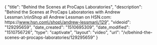 {
    "title": "Behind the Scenes at ProCaps Laboratories",
    "description": "Behind the Scenes at ProCaps Laboratories with Andrew Lessman.\n\nShop all Andrew Lessman on HSN.com: https:\/\/www.hsn.com\/shop\/andrew-lessman\/129",
    "videoid": "129295659",
    "date_created": "1510695309",
    "date_modified": "1510756726",
    "type": "captivate",
    "layout": "video",
    "url": "\/v\/behind-the-scenes-at-procaps-laboratories\/129295659"
}